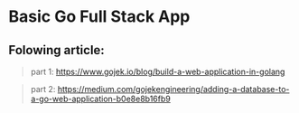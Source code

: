 # Basic Go Full Stack App

## Folowing article:
> part 1: https://www.gojek.io/blog/build-a-web-application-in-golang

> part 2: https://medium.com/gojekengineering/adding-a-database-to-a-go-web-application-b0e8e8b16fb9
